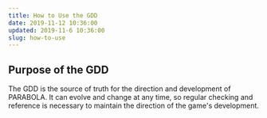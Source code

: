```yaml
---
title: How to Use the GDD
date: 2019-11-12 10:36:00
updated: 2019-11-6 10:36:00
slug: how-to-use
---
```


## Purpose of the GDD

The GDD is the source of truth for the direction and development of PARABOLA. It can evolve and change at any time, so regular checking and reference is necessary to maintain the direction of the game's development.
